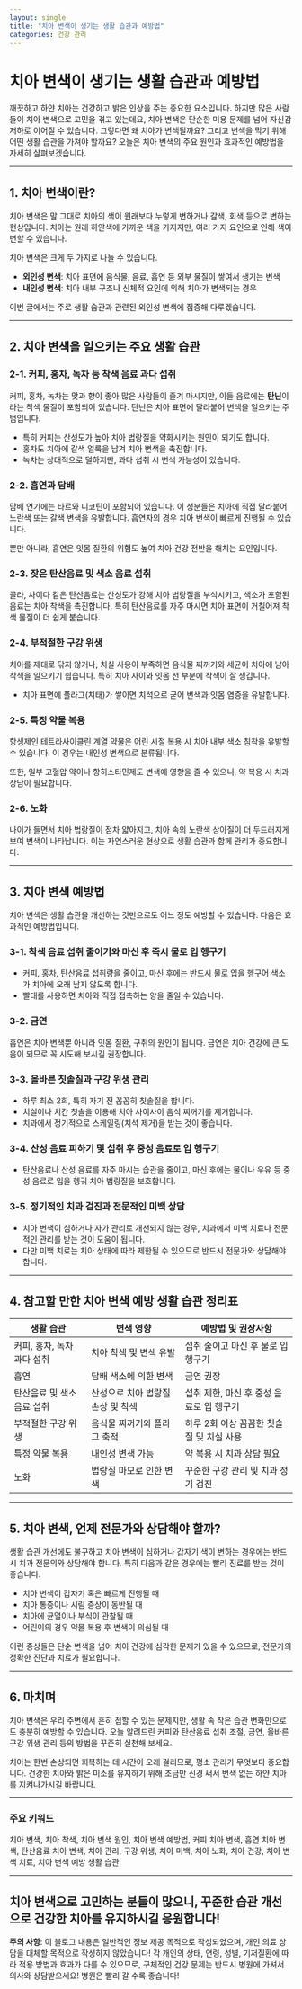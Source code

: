 ```yaml
---
layout: single
title: "치아 변색이 생기는 생활 습관과 예방법"
categories: 건강 관리
---
```

# 치아 변색이 생기는 생활 습관과 예방법

깨끗하고 하얀 치아는 건강하고 밝은 인상을 주는 중요한 요소입니다. 하지만 많은 사람들이 치아 변색으로 고민을 겪고 있는데요, 치아 변색은 단순한 미용 문제를 넘어 자신감 저하로 이어질 수 있습니다. 그렇다면 왜 치아가 변색될까요? 그리고 변색을 막기 위해 어떤 생활 습관을 가져야 할까요? 오늘은 치아 변색의 주요 원인과 효과적인 예방법을 자세히 살펴보겠습니다.

---

## 1. 치아 변색이란?

치아 변색은 말 그대로 치아의 색이 원래보다 누렇게 변하거나 갈색, 회색 등으로 변하는 현상입니다. 치아는 원래 하얀색에 가까운 색을 가지지만, 여러 가지 요인으로 인해 색이 변할 수 있습니다.

치아 변색은 크게 두 가지로 나눌 수 있습니다.

- **외인성 변색**: 치아 표면에 음식물, 음료, 흡연 등 외부 물질이 쌓여서 생기는 변색
- **내인성 변색**: 치아 내부 구조나 신체적 요인에 의해 치아가 변색되는 경우

이번 글에서는 주로 생활 습관과 관련된 외인성 변색에 집중해 다루겠습니다.

---

## 2. 치아 변색을 일으키는 주요 생활 습관

### 2-1. 커피, 홍차, 녹차 등 착색 음료 과다 섭취

커피, 홍차, 녹차는 맛과 향이 좋아 많은 사람들이 즐겨 마시지만, 이들 음료에는 **탄닌**이라는 착색 물질이 포함되어 있습니다. 탄닌은 치아 표면에 달라붙어 변색을 일으키는 주범입니다.

- 특히 커피는 산성도가 높아 치아 법랑질을 약화시키는 원인이 되기도 합니다.
- 홍차도 치아에 갈색 얼룩을 남겨 치아 변색을 촉진합니다.
- 녹차는 상대적으로 덜하지만, 과다 섭취 시 변색 가능성이 있습니다.

### 2-2. 흡연과 담배

담배 연기에는 타르와 니코틴이 포함되어 있습니다. 이 성분들은 치아에 직접 달라붙어 노란색 또는 갈색 변색을 유발합니다. 흡연자의 경우 치아 변색이 빠르게 진행될 수 있습니다.

뿐만 아니라, 흡연은 잇몸 질환의 위험도 높여 치아 건강 전반을 해치는 요인입니다.

### 2-3. 잦은 탄산음료 및 색소 음료 섭취

콜라, 사이다 같은 탄산음료는 산성도가 강해 치아 법랑질을 부식시키고, 색소가 포함된 음료는 치아 착색을 촉진합니다. 특히 탄산음료를 자주 마시면 치아 표면이 거칠어져 착색 물질이 더 쉽게 붙습니다.

### 2-4. 부적절한 구강 위생

치아를 제대로 닦지 않거나, 치실 사용이 부족하면 음식물 찌꺼기와 세균이 치아에 남아 착색을 일으키기 쉽습니다. 특히 치아 사이와 잇몸 선 부분에 착색이 잘 생깁니다.

- 치아 표면에 플라그(치태)가 쌓이면 치석으로 굳어 변색과 잇몸 염증을 유발합니다.

### 2-5. 특정 약물 복용

항생제인 테트라사이클린 계열 약물은 어린 시절 복용 시 치아 내부 색소 침착을 유발할 수 있습니다. 이 경우는 내인성 변색으로 분류됩니다.

또한, 일부 고혈압 약이나 항히스타민제도 변색에 영향을 줄 수 있으니, 약 복용 시 치과 상담이 필요합니다.

### 2-6. 노화

나이가 들면서 치아 법랑질이 점차 얇아지고, 치아 속의 노란색 상아질이 더 두드러지게 보여 변색이 나타납니다. 이는 자연스러운 현상으로 생활 습관과 함께 관리가 중요합니다.

---

## 3. 치아 변색 예방법

치아 변색은 생활 습관을 개선하는 것만으로도 어느 정도 예방할 수 있습니다. 다음은 효과적인 예방법입니다.

### 3-1. 착색 음료 섭취 줄이기와 마신 후 즉시 물로 입 헹구기

- 커피, 홍차, 탄산음료 섭취량을 줄이고, 마신 후에는 반드시 물로 입을 헹구어 색소가 치아에 오래 남지 않도록 합니다.
- 빨대를 사용하면 치아와 직접 접촉하는 양을 줄일 수 있습니다.

### 3-2. 금연

흡연은 치아 변색뿐 아니라 잇몸 질환, 구취의 원인이 됩니다. 금연은 치아 건강에 큰 도움이 되므로 꼭 시도해 보시길 권장합니다.

### 3-3. 올바른 칫솔질과 구강 위생 관리

- 하루 최소 2회, 특히 자기 전 꼼꼼히 칫솔질을 합니다.
- 치실이나 치간 칫솔을 이용해 치아 사이사이 음식 찌꺼기를 제거합니다.
- 치과에서 정기적으로 스케일링(치석 제거)을 받는 것이 좋습니다.

### 3-4. 산성 음료 피하기 및 섭취 후 중성 음료로 입 헹구기

- 탄산음료나 산성 음료를 자주 마시는 습관을 줄이고, 마신 후에는 물이나 우유 등 중성 음료로 입을 헹궈 치아 법랑질을 보호합니다.

### 3-5. 정기적인 치과 검진과 전문적인 미백 상담

- 치아 변색이 심하거나 자가 관리로 개선되지 않는 경우, 치과에서 미백 치료나 전문적인 관리를 받는 것이 도움이 됩니다.
- 다만 미백 치료는 치아 상태에 따라 제한될 수 있으므로 반드시 전문가와 상담해야 합니다.

---

## 4. 참고할 만한 치아 변색 예방 생활 습관 정리표

| 생활 습관              | 변색 영향        | 예방법 및 권장사항                            |
|---------------------|---------------|------------------------------------------|
| 커피, 홍차, 녹차 과다 섭취 | 치아 착색 및 변색 유발 | 섭취 줄이고 마신 후 물로 입 헹구기                 |
| 흡연                  | 담배 색소에 의한 변색  | 금연 권장                                   |
| 탄산음료 및 색소 음료 섭취   | 산성으로 치아 법랑질 손상 및 착색 | 섭취 제한, 마신 후 중성 음료로 입 헹구기               |
| 부적절한 구강 위생         | 음식물 찌꺼기와 플라그 축적 | 하루 2회 이상 꼼꼼한 칫솔질 및 치실 사용               |
| 특정 약물 복용            | 내인성 변색 가능     | 약 복용 시 치과 상담 필요                       |
| 노화                   | 법랑질 마모로 인한 변색 | 꾸준한 구강 관리 및 치과 정기 검진                   |

---

## 5. 치아 변색, 언제 전문가와 상담해야 할까?

생활 습관 개선에도 불구하고 치아 변색이 심하거나 갑자기 색이 변하는 경우에는 반드시 치과 전문의와 상담해야 합니다. 특히 다음과 같은 경우에는 빨리 진료를 받는 것이 좋습니다.

- 치아 변색이 갑자기 혹은 빠르게 진행될 때
- 치아 통증이나 시림 증상이 동반될 때
- 치아에 균열이나 부식이 관찰될 때
- 어린이의 경우 약물 복용 후 변색이 의심될 때

이런 증상들은 단순 변색을 넘어 치아 건강에 심각한 문제가 있을 수 있으므로, 전문가의 정확한 진단과 치료가 필요합니다.

---

## 6. 마치며

치아 변색은 우리 주변에서 흔히 접할 수 있는 문제지만, 생활 속 작은 습관 변화만으로도 충분히 예방할 수 있습니다. 오늘 알려드린 커피와 탄산음료 섭취 조절, 금연, 올바른 구강 위생 관리 등의 방법을 꾸준히 실천해 보세요.

치아는 한번 손상되면 회복하는 데 시간이 오래 걸리므로, 평소 관리가 무엇보다 중요합니다. 건강한 치아와 밝은 미소를 유지하기 위해 조금만 신경 써서 변색 없는 하얀 치아를 지켜나가시길 바랍니다.

---

### 주요 키워드

치아 변색, 치아 착색, 치아 변색 원인, 치아 변색 예방법, 커피 치아 변색, 흡연 치아 변색, 탄산음료 치아 변색, 치아 관리, 구강 위생, 치아 미백, 치아 노화, 치아 건강, 치아 변색 치료, 치아 변색 예방 생활 습관

---

치아 변색으로 고민하는 분들이 많으니, 꾸준한 습관 개선으로 건강한 치아를 유지하시길 응원합니다!
---

**주의 사항**: 이 블로그 내용은 일반적인 정보 제공 목적으로 작성되었으며, 개인 의료 상담을 대체할 목적으로 작성하지 않았습니다! 각 개인의 상태, 연령, 성별, 기저질환에 따라 적용 방법과 효과가 다를 수 있으므로, 구체적인 건강 문제는 반드시 병원에 가셔서 의사와 상담받으세요! 병원은 빨리 갈 수록 좋습니다!
